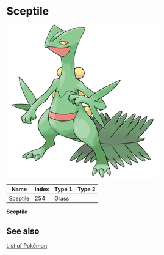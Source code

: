 # Sceptile


![Sceptile](images/254.png)

| **Name** | **Index** | **Type 1** | **Type 2** |
|----|----|----|----|
| Sceptile | 254 | Grass  |  |

**Sceptile** 

## See also

[List of Pokémon](../pokemon.md)
